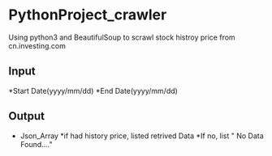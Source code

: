 # PythonProject_crawler
Using python3 and BeautifulSoup to scrawl stock histroy price from cn.investing.com<br>

## Input
*Start Date(yyyy/mm/dd)
*End Date(yyyy/mm/dd)
## Output 
* Json_Array
*if had history price, listed retrived Data
*If no, list " No Data Found...."
